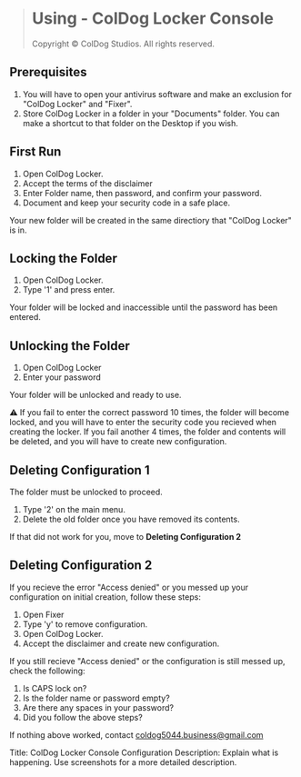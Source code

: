 > # Using - ColDog Locker Console
>
> Copyright © ColDog Studios. All rights reserved.

## Prerequisites

 1. You will have to open your antivirus software and make an exclusion for "ColDog Locker" and "Fixer".
 2. Store ColDog Locker in a folder in your "Documents" folder. You can make a shortcut to that folder on the Desktop if you wish.

## First Run

 1. Open ColDog Locker.
 2. Accept the terms of the disclaimer
 3. Enter Folder name, then password, and confirm your password.
 4. Document and keep your security code in a safe place.

Your new folder will be created in the same directiory that "ColDog Locker" is in.

## Locking the Folder

 1. Open ColDog Locker.
 2. Type '1' and press enter.

Your folder will be locked and inaccessible until the password has been entered.

## Unlocking the Folder

 1. Open ColDog Locker
 2. Enter your password

Your folder will be unlocked and ready to use.

:warning: If you fail to enter the correct password 10 times, the folder will become locked, and you will have to enter the security code you recieved when creating the locker. If you fail another 4 times, the folder and contents will be deleted, and you will have to create new configuration.

## Deleting Configuration 1

The folder must be unlocked to proceed.

 1. Type '2' on the main menu.
 3. Delete the old folder once you have removed its contents.

If that did not work for you, move to **Deleting Configuration 2**

## Deleting Configuration 2

If you recieve the error "Access denied" or you messed up your configuration on initial creation, follow these steps:

 1. Open Fixer
 2. Type 'y' to remove configuration.
 3. Open ColDog Locker.
 4. Accept the disclaimer and create new configuration.

If you still recieve "Access denied" or the configuration is still messed up, check the following:

 1. Is CAPS lock on?
 2. Is the folder name or password empty?
 3. Are there any spaces in your password?
 4. Did you follow the above steps?

If nothing above worked, contact coldog5044.business@gmail.com

Title: ColDog Locker Console Configuration
Description: Explain what is happening. Use screenshots for a more detailed description.
